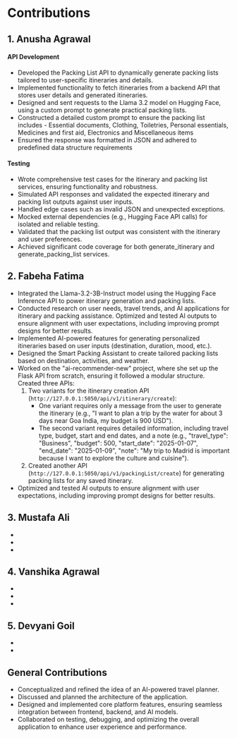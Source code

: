 # Contributions

## 1. Anusha Agrawal

#### API Development
- Developed the Packing List API to dynamically generate packing lists tailored to user-specific itineraries and details.
- Implemented functionality to fetch itineraries from a backend API that stores user details and generated itineraries.
- Designed and sent requests to the Llama 3.2 model on Hugging Face, using a custom prompt to generate practical packing lists.
- Constructed a detailed custom prompt to ensure the packing list includes - Essential documents, Clothing, Toiletries, Personal essentials, Medicines and first aid, Electronics and Miscellaneous items
- Ensured the response was formatted in JSON and adhered to predefined data structure requirements
  
#### Testing
- Wrote comprehensive test cases for the itinerary and packing list services, ensuring functionality and robustness.
- Simulated API responses and validated the expected itinerary and packing list outputs against user inputs.
- Handled edge cases such as invalid JSON and unexpected exceptions.
- Mocked external dependencies (e.g., Hugging Face API calls) for isolated and reliable testing.
- Validated that the packing list output was consistent with the itinerary and user preferences.
- Achieved significant code coverage for both generate_itinerary and generate_packing_list services.


## 2. Fabeha Fatima

- Integrated the Llama-3.2-3B-Instruct model using the Hugging Face Inference API to power itinerary generation and packing lists.
- Conducted research on user needs, travel trends, and AI applications for itinerary and packing assistance. Optimized and tested AI outputs to ensure alignment with user expectations, including improving prompt designs for better results.
- Implemented AI-powered features for generating personalized itineraries based on user inputs (destination, duration, mood, etc.).
- Designed the Smart Packing Assistant to create tailored packing lists based on destination, activities, and weather.
- Worked on the "ai-recommender-new" project, where she set up the Flask API from scratch, ensuring it followed a modular structure. Created three APIs:
  1. Two variants for the itinerary creation API (`http://127.0.0.1:5050/api/v1/itinerary/create`):
     - One variant requires only a message from the user to generate the itinerary (e.g., "I want to plan a trip by the water for about 3 days near Goa India, my budget is 900 USD").
     - The second variant requires detailed information, including travel type, budget, start and end dates, and a note (e.g., "travel_type": "Business", "budget": 500, "start_date": "2025-01-07", "end_date": "2025-01-09", "note": "My trip to Madrid is important because I want to explore the culture and cuisine").
  2. Created another API (`http://127.0.0.1:5050/api/v1/packingList/create`) for generating packing lists for any saved itinerary.
- Optimized and tested AI outputs to ensure alignment with user expectations, including improving prompt designs for better results.

## 3. Mustafa Ali

- 
- 
- 

## 4. Vanshika Agrawal

- 
- 
- 

## 5. Devyani Goil

- 
- 

## General Contributions

- Conceptualized and refined the idea of an AI-powered travel planner.
- Discussed and planned the architecture of the application.
- Designed and implemented core platform features, ensuring seamless integration between frontend, backend, and AI models.
- Collaborated on testing, debugging, and optimizing the overall application to enhance user experience and performance.
